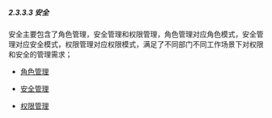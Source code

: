 ##### 2.3.3.3 安全

安全主要包含了角色管理，安全管理和权限管理，角色管理对应角色模式，安全管理对应安全模式，权限管理对应权限模式，满足了不同部门不同工作场景下对权限和安全的管理需求；

* [角色管理](/guide/yong-hu-shou-ce/xiang-mu/pei-zhi-zhong-xin/an-quan/jiao-se-guan-li.md)

* [安全管理](/guan-li-yuan-shou-ce/qi-ye-hou-tai/an-quan-guan-li.md)

* [权限管理](/guide/yong-hu-shou-ce/xiang-mu/pei-zhi-zhong-xin/an-quan/quan-xian-guan-li.md)



